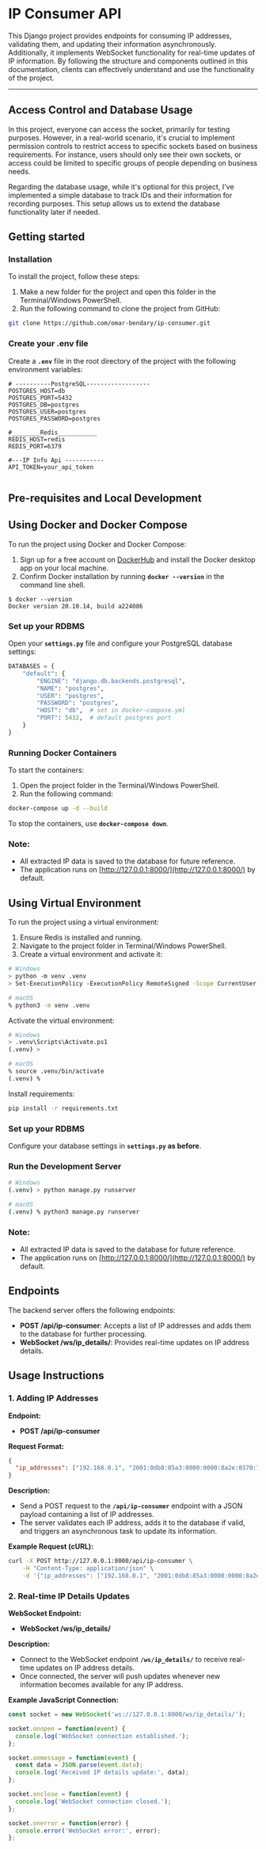 # IP Consumer API

This Django project provides endpoints for consuming IP addresses, validating them, and updating their information asynchronously. Additionally, it implements WebSocket functionality for real-time updates of IP information. By following the structure and components outlined in this documentation, clients can effectively understand and use the functionality of the project.

---

## **Access Control and Database Usage**

In this project, everyone can access the socket, primarily for testing purposes. However, in a real-world scenario, it's crucial to implement permission controls to restrict access to specific sockets based on business requirements. For instance, users should only see their own sockets, or access could be limited to specific groups of people depending on business needs.

Regarding the database usage, while it's optional for this project, I've implemented a simple database to track IDs and their information for recording purposes. This setup allows us to extend the database functionality later if needed.

## **Getting started**

### **Installation**

To install the project, follow these steps:

1. Make a new folder for the project and open this folder in the Terminal/Windows PowerShell.
2. Run the following command to clone the project from GitHub:

```bash
git clone https://github.com/omar-bendary/ip-consumer.git
```

### **Create your .env file**

Create a **`.env`** file in the root directory of the project with the following environment variables:

```
# ----------PostgreSQL------------------
POSTGRES_HOST=db
POSTGRES_PORT=5432
POSTGRES_DB=postgres
POSTGRES_USER=postgres
POSTGRES_PASSWORD=postgres

#________Redis___________
REDIS_HOST=redis
REDIS_PORT=6379

#---IP Info Api -----------
API_TOKEN=your_api_token


```

## **Pre-requisites and Local Development**

## **Using Docker and Docker Compose**

To run the project using Docker and Docker Compose:

1. Sign up for a free account on [DockerHub](https://hub.docker.com/signup) and install the Docker desktop app on your local machine.
2. Confirm Docker installation by running **`docker --version`** in the command line shell.

```
$ docker --version
Docker version 20.10.14, build a224086
```

### Set up your RDBMS

Open your **`settings.py`** file and configure your PostgreSQL database settings:

```python
DATABASES = {
    "default": {
        "ENGINE": "django.db.backends.postgresql",
        "NAME": "postgres",
        "USER": "postgres",
        "PASSWORD": "postgres",
        "HOST": "db",  # set in docker-compose.yml
        "PORT": 5432,  # default postgres port
    }
}

```

### **Running Docker Containers**

To start the containers:

1. Open the project folder in the Terminal/Windows PowerShell.
2. Run the following command:

```bash
docker-compose up -d --build
```

To stop the containers, use **`docker-compose down`**.

### Note:

- All extracted IP data is saved to the database for future reference.
- The application runs on [http://127.0.0.1:8000/](http://127.0.0.1:8000/) by default.

## **Using Virtual Environment**

To run the project using a virtual environment:

1. Ensure Redis is installed and running.
2. Navigate to the project folder in Terminal/Windows PowerShell.
3. Create a virtual environment and activate it:

```bash
# Windows
> python -m venv .venv
> Set-ExecutionPolicy -ExecutionPolicy RemoteSigned -Scope CurrentUser

# macOS
% python3 -m venv .venv

```

Activate the virtual environment:

```bash
# Windows
> .venv\Scripts\Activate.ps1
(.venv) >

# macOS
% source .venv/bin/activate
(.venv) %
```

Install requirements:

```bash
pip install -r requirements.txt
```

### Set up your RDBMS

Configure your database settings in **`settings.py` as before**.

### Run the Development Server

```bash
# Windows
(.venv) > python manage.py runserver

# macOS
(.venv) % python3 manage.py runserver
```

### Note:

- All extracted IP data is saved to the database for future reference.
- The application runs on [http://127.0.0.1:8000/](http://127.0.0.1:8000/) by default.

## **Endpoints**

The backend server offers the following endpoints:

- **POST /api/ip-consumer**: Accepts a list of IP addresses and adds them to the database for further processing.
- **WebSocket /ws/ip_details/**: Provides real-time updates on IP address details.

## **Usage Instructions**

### **1. Adding IP Addresses**

**Endpoint:**

- **POST /api/ip-consumer**

**Request Format:**

```json
{
  "ip_addresses": ["192.168.0.1", "2001:0db8:85a3:0000:0000:8a2e:0370:7334"]
}
```

**Description:**

- Send a POST request to the **`/api/ip-consumer`** endpoint with a JSON payload containing a list of IP addresses.
- The server validates each IP address, adds it to the database if valid, and triggers an asynchronous task to update its information.

**Example Request (cURL):**

```bash
curl -X POST http://127.0.0.1:8000/api/ip-consumer \
    -H "Content-Type: application/json" \
    -d '{"ip_addresses": ["192.168.0.1", "2001:0db8:85a3:0000:0000:8a2e:0370:7334"]}'

```

### **2. Real-time IP Details Updates**

**WebSocket Endpoint:**

- **WebSocket /ws/ip_details/**

**Description:**

- Connect to the WebSocket endpoint **`/ws/ip_details/`** to receive real-time updates on IP address details.
- Once connected, the server will push updates whenever new information becomes available for any IP address.

**Example JavaScript Connection:**

```jsx
const socket = new WebSocket('ws://127.0.0.1:8000/ws/ip_details/');

socket.onopen = function(event) {
  console.log('WebSocket connection established.');
};

socket.onmessage = function(event) {
  const data = JSON.parse(event.data);
  console.log('Received IP details update:', data);
};

socket.onclose = function(event) {
  console.log('WebSocket connection closed.');
};

socket.onerror = function(error) {
  console.error('WebSocket error:', error);
};

```
